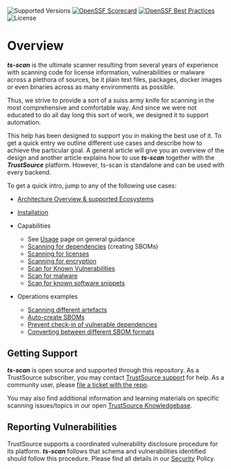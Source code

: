 ![Supported Versions](https://img.shields.io/badge/Python-%203.10,%203.11,%203.12-blue) [![OpenSSF Scorecard](https://api.scorecard.dev/projects/github.com/TrustSource/ts-scan/badge)](https://scorecard.dev/viewer/?uri=github.com/TrustSource/ts-scan) [![OpenSSF Best Practices](https://www.bestpractices.dev/projects/10358/badge)](https://www.bestpractices.dev/projects/10358) ![License](https://img.shields.io/badge/License-Apache--2.0-green)

# Overview

***ts-scan*** is the ultimate scanner resulting from several years of experience with scanning code for license information, vulnerabilities or malware across a plethora of sources, be it plain text files, packages, docker images or even binaries across as many environments as possible.

Thus, we strive to provide a sort of a suiss army knife for scanning in the most comprehensive and comfortable way. And since we were not educated to do all day long this sort of work, we designed it to support automation.

This help has been designed to support you in making the best use of it. To get a quick entry we outline different use cases and describe how to achieve the particular goal. A general article will give you an overview of the design and another article explains how to use ***ts-scan*** together with the ***TrustSource*** platform. However, ts-scan is standalone and can be used with every backend.

To get a quick intro, jump to any of the following use cases:

- [Architecture Overview & supported Ecosystems](/ts-scan/architecture)
- [Installation](/ts-scan/setup) 
- Capabilities
	- See [Usage](/ts-scan/usage) page on general guidance
	- [Scanning for dependencies](/ts-scan/sbom) (creating SBOMs)
	- [Scanning for licenses](/ts-scan/licenses)
	- [Scanning for encryption](/ts-scan/encryption)
	- [Scan for Known Vulnerabilities](/ts-scan/vulns)
	- [Scan for malware](/ts-scan/malware)
	- [Scan for known software snippets](/ts-scan/snippets)
	
- Operations examples
  * [Scanning different artefacts](/ts-scan/multiscan)
  * [Auto-create SBOMs](/ts-scan/uc02-SBOOM2Git)
  * [Prevent check-in of vulnerable dependencies](/ts-scan/uc03-check)
  * [Converting between different SBOM formats](/ts-scan/convert)



## Getting Support

***ts-scan*** is open source and supported through this repository. As a TrustSource subscriber, you may contact [TrustSource support](mailto:support@trustsource.io) for help. As a community user, please [file a ticket with the repo](https://github.com/trustsource/ts-scan/issues).  

You may also find additional information and learning materials on specific scanning issues/topics in our open [TrustSource Knowledgebase](https://support.trustsource.io).

## Reporting Vulnerabilities

TrustSource supports a coordinated vulnerability disclosure procedure for its platform. ***ts-scan*** follows that schema and vulnerabilities identified should follow this procedure. Please find all details in our [Security](../security.md) Policy.

